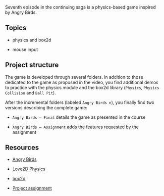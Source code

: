 Seventh episode in the continuing saga is a physics-based game inspired by Angry Birds.

## Topics

- physics and box2d

- mouse input

## Project structure

The game is developed through several folders. In addition to those dedicated to the game as proposed in the video, you find additional demos to practice with the physics module and the box2d library (`Physics`, `Physics Collision` and `Ball Pit`).

After the incremental folders (labeled `Angry Birds n`), you finally find two versions describing the complete game:

- `Angry Birds — Final` details the game as presented in the course

- `Angry Birds — Assignment` adds the features requested by the assignment

## Resources

- [Angry Birds](https://youtu.be/9iYjOkRDzBs)

- [Love2D Physics](https://love2d.org/wiki/love.physics)

- [box2d](https://box2d.org/)

- [Project assignment](https://docs.cs50.net/ocw/games/assignments/6/assignment6.html)
